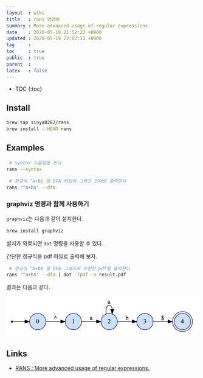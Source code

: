 ```yaml
---
layout  : wiki
title   : rans 명령어
summary : More advanced usage of regular expressions
date    : 2020-05-19 21:52:22 +0900
updated : 2020-05-19 22:02:31 +0900
tag     : 
toc     : true
public  : true
parent  : 
latex   : false
---
```

* TOC
{:toc}

## Install

```sh
brew tap sinya8282/rans
brew install --HEAD rans
```

## Examples

```sh
 # syntax 도움말을 본다
rans --syntax
```

```sh
 # 정규식 ^a+b$ 를 DFA 타입의 그래프 언어로 출력한다
rans '^a+b$' --dfa
```

### graphviz 명령과 함께 사용하기

`graphviz`는 다음과 같이 설치한다.

```sh
brew install graphviz
```

설치가 와료되면 `dot` 명령을 사용할 수 있다.

간단한 정규식을 pdf 파일로 출력해 보자.

```sh
 # 정규식 ^a+b$ 를 DFA 그래프로 표현한 pdf를 출력한다
rans '^a+b$' --dfa | dot -Tpdf -o result.pdf
```

결과는 다음과 같다.

![image]( /post-img/rans-cmd/82329213-eb423280-9a1b-11ea-935e-928cad14a748.png )


## Links

- [RANS : More advanced usage of regular expressions.]( http://sinya8282.github.io/RANS/ )

